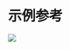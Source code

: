 # 示例参考

![](https://gitee.com/artiely/Figure-bed/raw/master/image/20200416115532.png)

<Phone src="https://artiely.gitee.io/scroll"/>